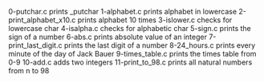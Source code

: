 0-putchar.c prints _putchar
1-alphabet.c prints alphabet in lowercase
2-print_alphabet_x10.c prints alphabet 10 times
3-islower.c checks for lowercase char
4-isalpha.c checks for alphabetic char
5-sign.c prints the sign of a number
6-abs.c prints absolute value of an integer
7-print_last_digit.c prints the last digit of a number
8-24_hours.c prints every minute of the day of Jack Bauer
9-times_table.c prints the times table from 0-9
10-add.c adds two integers
11-print_to_98.c prints all natural numbers from n to 98